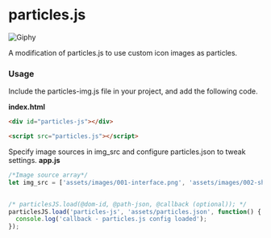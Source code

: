 # particles.js

![Giphy](https://media.giphy.com/media/F7ATaS55imC8suxswt/giphy.gif)


A modification of particles.js to use custom icon images as particles.

### Usage
Include the particles-img.js file in your project, and add the following code.

**index.html**
```html
<div id="particles-js"></div>

<script src="particles.js"></script>
```

Specify image sources in img_src and configure particles.json to tweak settings.
**app.js**
```javascript
/*Image source array*/
let img_src = ['assets/images/001-interface.png', 'assets/images/002-share.png', 'assets/images/003-key.png','assets/images/004-front.png','assets/images/005-reception.png','assets/images/006-bed.png','assets/images/007-hotel.png','assets/images/008-room.png','assets/images/009-like.png'];


/* particlesJS.load(@dom-id, @path-json, @callback (optional)); */
particlesJS.load('particles-js', 'assets/particles.json', function() {
  console.log('callback - particles.js config loaded');
});
```
